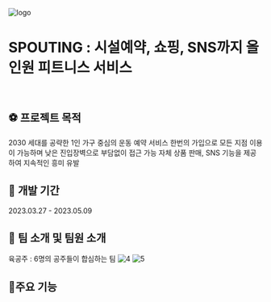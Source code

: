 

![logo](https://user-images.githubusercontent.com/119032693/235040164-0a2cb473-4c43-4e20-874d-eb6b0ef739a5.png)
# SPOUTING : 시설예약, 쇼핑, SNS까지 올인원 피트니스 서비스
</br>

 ## ⚽ 프로젝트 목적
 
 2030 세대를 공략한 1인 가구 중심의 운동 예약 서비스
 한번의 가입으로 모든 지점 이용이 가능하며 낮은 진입장벽으로 부담없이 접근 가능
 자체 상품 판매, SNS 기능을 제공하여 지속적인 흥미 유발
  
  ## 🏀 개발 기간
  
   2023.03.27 - 2023.05.09
   
   ## 🏐 팀 소개 및 팀원 소개
   육공주 : 6명의 공주들이 합심하는 팀
   ![4](https://user-images.githubusercontent.com/119032693/235042031-212556fc-1397-4973-aff6-5a71ffdb53f3.jpg)
   ![5](https://user-images.githubusercontent.com/119032693/235042058-87b4a811-c611-4bfc-bd44-66e0776005d2.jpg)
   
   ## 🏈주요 기능
